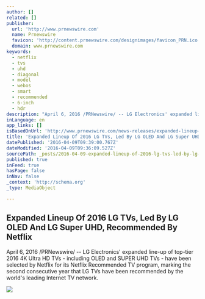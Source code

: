 ```yaml
---
author: []
related: []
publisher:
  url: 'http://www.prnewswire.com'
  name: Prnewswire
  favicon: 'http://content.prnewswire.com/designimages/favicon_PRN.ico'
  domain: www.prnewswire.com
keywords:
  - netflix
  - tvs
  - uhd
  - diagonal
  - model
  - webos
  - smart
  - recommended
  - 6-inch
  - hdr
description: "April 6, 2016 /PRNewswire/ -- LG Electronics' expanded line-up of top-tier 2016 4K Ultra HD TVs - including OLED and SUPER UHD TVs - have been selected by Netflix for its Netflix Recommended TV program, marking the second consecutive year that LG TVs have been recommended by the world's leading Internet TV network."
inLanguage: en
app_links: []
isBasedOnUrl: 'http://www.prnewswire.com/news-releases/expanded-lineup-of-2016-lg-tvs-led-by-lg-oled-and-lg-super-uhd-recommended-by-netflix-300247569.html'
title: 'Expanded Lineup Of 2016 LG TVs, Led By LG OLED And LG Super UHD, Recommended By Netflix'
datePublished: '2016-04-09T09:39:00.767Z'
dateModified: '2016-04-09T09:36:09.527Z'
sourcePath: _posts/2016-04-09-expanded-lineup-of-2016-lg-tvs-led-by-lg-oled-and-lg-super.md
published: true
inFeed: true
hasPage: false
inNav: false
_context: 'http://schema.org'
_type: MediaObject

---
```

<article style=""><h1>Expanded Lineup Of 2016 LG TVs, Led By LG OLED And LG Super UHD, Recommended By Netflix</h1><p>April 6, 2016 /PRNewswire/ -- LG Electronics' expanded line-up of top-tier 2016 4K Ultra HD TVs - including OLED and SUPER UHD TVs - have been selected by Netflix for its Netflix Recommended TV program, marking the second consecutive year that LG TVs have been recommended by the world's leading Internet TV network.</p><img src="https://photos.prnewswire.com/prnvar/20160406/352468?max=650" /></article>